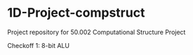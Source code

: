 # 1D-Project-compstruct
Project repository for 50.002 Computational Structure Project

Checkoff 1: 8-bit ALU
